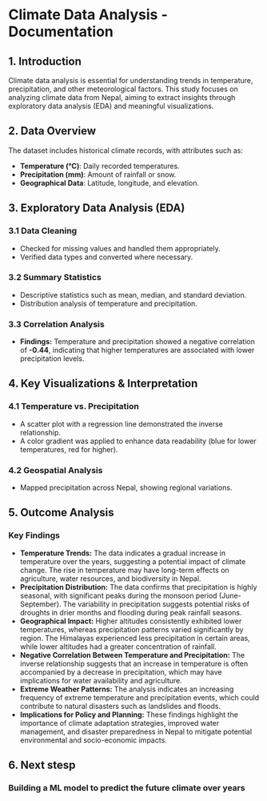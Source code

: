 # Climate Data Analysis - Documentation

## 1. Introduction
Climate data analysis is essential for understanding trends in temperature, precipitation, and other meteorological factors. This study focuses on analyzing climate data from Nepal, aiming to extract insights through exploratory data analysis (EDA) and meaningful visualizations.

## 2. Data Overview
The dataset includes historical climate records, with attributes such as:
- **Temperature (°C)**: Daily recorded temperatures.
- **Precipitation (mm)**: Amount of rainfall or snow.
- **Geographical Data**: Latitude, longitude, and elevation.

## 3. Exploratory Data Analysis (EDA)
### 3.1 Data Cleaning
- Checked for missing values and handled them appropriately.
- Verified data types and converted where necessary.

### 3.2 Summary Statistics
- Descriptive statistics such as mean, median, and standard deviation.
- Distribution analysis of temperature and precipitation.

### 3.3 Correlation Analysis
- **Findings:** Temperature and precipitation showed a negative correlation of **-0.44**, indicating that higher temperatures are associated with lower precipitation levels.

## 4. Key Visualizations & Interpretation
### 4.1 Temperature vs. Precipitation
- A scatter plot with a regression line demonstrated the inverse relationship.
- A color gradient was applied to enhance data readability (blue for lower temperatures, red for higher).

### 4.2 Geospatial Analysis
- Mapped precipitation across Nepal, showing regional variations.

## 5. Outcome Analysis
### Key Findings
- **Temperature Trends:** The data indicates a gradual increase in temperature over the years, suggesting a potential impact of climate change. The rise in temperature may have long-term effects on agriculture, water resources, and biodiversity in Nepal.
- **Precipitation Distribution:** The data confirms that precipitation is highly seasonal, with significant peaks during the monsoon period (June-September). The variability in precipitation suggests potential risks of droughts in drier months and flooding during peak rainfall seasons.
- **Geographical Impact:** Higher altitudes consistently exhibited lower temperatures, whereas precipitation patterns varied significantly by region. The Himalayas experienced less precipitation in certain areas, while lower altitudes had a greater concentration of rainfall.
- **Negative Correlation Between Temperature and Precipitation:** The inverse relationship suggests that an increase in temperature is often accompanied by a decrease in precipitation, which may have implications for water availability and agriculture.
- **Extreme Weather Patterns:** The analysis indicates an increasing frequency of extreme temperature and precipitation events, which could contribute to natural disasters such as landslides and floods.
- **Implications for Policy and Planning:** These findings highlight the importance of climate adaptation strategies, improved water management, and disaster preparedness in Nepal to mitigate potential environmental and socio-economic impacts.

## 6. Next stesp
### Building a ML model to predict the future climate over years